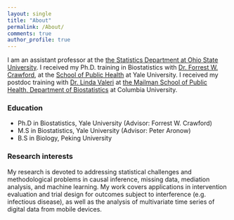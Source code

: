 ```yaml
---
layout: single
title: "About"
permalink: /About/
comments: true
author_profile: true
---
```


I am an assistant professor at the <a href="https://stat.osu.edu/">the Statistics Department at Ohio State University</a>. I received my Ph.D. training in Biostatistics with <a href="http://www.crawfordlab.io/">Dr. Forrest W. Crawford</a>, at the <a href="https://publichealth.yale.edu/biostat/"> School of Public Health</a> at Yale University. I received my postdoc training with <a href="https://www.lindavaleri.com/">Dr. Linda Valeri</a> at <a href="https://www.publichealth.columbia.edu/academics/departments/biostatistics">the Mailman School of Public Health, Department of Biostatistics</a> at Columbia University.

### Education
- Ph.D in Biostatistics, Yale University (Advisor: Forrest W. Crawford)
- M.S in Biostatistics, Yale University (Advisor: Peter Aronow)
- B.S in Biology, Peking University

### Research interests
My research is devoted to addressing statistical challenges and methodological problems in causal inference, missing data, mediation analysis, and machine learning. My work covers applications in intervention evaluation and trial design for outcomes subject to interference (e.g. infectious disease), as well as the analysis of multivariate time series of digital data from mobile devices.
